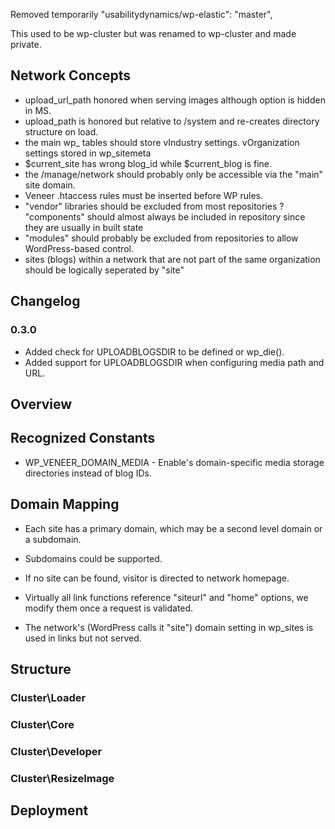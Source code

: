 Removed temporarily
    "usabilitydynamics/wp-elastic": "master",


This used to be wp-cluster but was renamed to wp-cluster and made private.

## Network Concepts
  - upload_url_path honored when serving images although option is hidden in MS.
  - upload_path is honored but relative to /system and re-creates directory structure on load.
  - the main wp_ tables should store vIndustry settings. vOrganization settings stored in wp_sitemeta
  - $current_site has wrong blog_id while $current_blog is fine.
  - the /manage/network should probably only be accessible via the "main" site domain.
  - Veneer .htaccess rules must be inserted before WP rules.
  - "vendor" libraries should be excluded from most repositories
  ? "components" should almost always be included in repository since they are usually in built state
  - "modules" should probably be excluded from repositories to allow WordPress-based control.
  - sites (blogs) within a network that are not part of the same organization should be logically seperated by "site"

## Changelog

### 0.3.0
 - Added check for UPLOADBLOGSDIR to be defined or wp_die().
 - Added support for UPLOADBLOGSDIR when configuring media path and URL.

## Overview

## Recognized Constants

 - WP_VENEER_DOMAIN_MEDIA - Enable's domain-specific media storage directories instead of blog IDs.

## Domain Mapping

 - Each site has a primary domain, which may be a second level domain or a subdomain.
 - Subdomains could be supported.
 - If no site can be found, visitor is directed to network homepage.
 - Virtually all link functions reference "siteurl" and "home" options, we modify them once a request is validated.

 - The network's (WordPress calls it "site") domain setting in wp_sites is used in links but not served.

## Structure

### Cluster\Loader

### Cluster\Core

### Cluster\Developer

### Cluster\ResizeImage

## Deployment